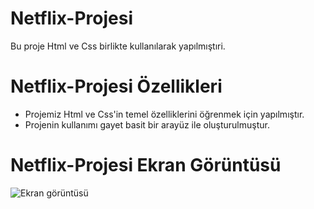 # Netflix-Projesi

Bu proje Html ve Css birlikte kullanılarak yapılmıştıri.





# Netflix-Projesi Özellikleri
<ul>
  <li> Projemiz Html ve Css'in temel özelliklerini öğrenmek için yapılmıştır.
</li>
 <li> Projenin kullanımı gayet basit bir arayüz ile oluşturulmuştur.</li>
</ul>





# Netflix-Projesi Ekran Görüntüsü
![Ekran görüntüsü](https://github.com/mehmet-adgzl22/netflix-projesi/assets/169144147/0eb6bb6a-1347-4e7e-945b-b5db3714ded1)
